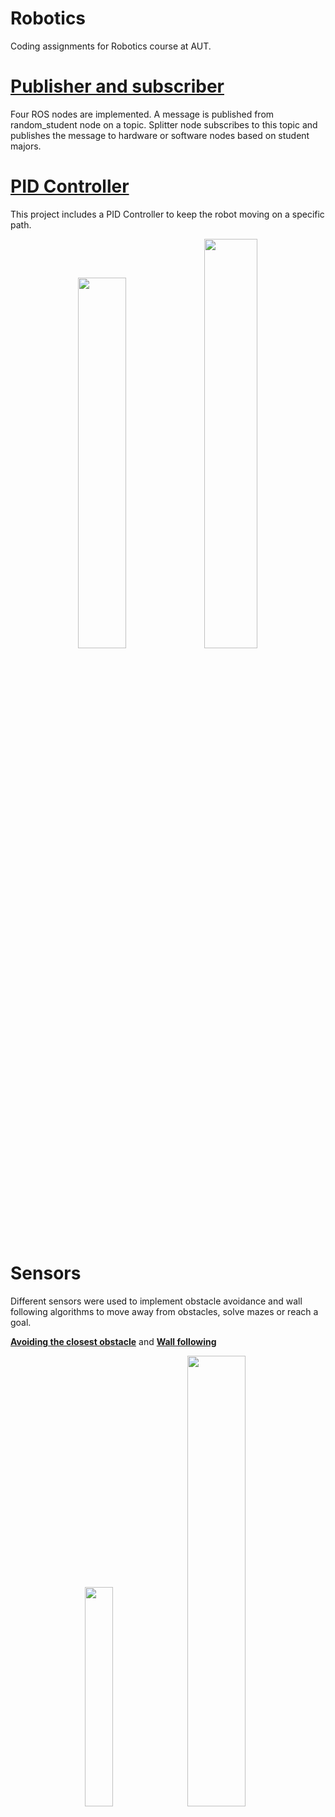 # Robotics

Coding assignments for Robotics course at AUT.

# [Publisher and subscriber](/HW1/catkin_ws/src/rand_stu)

Four ROS nodes are implemented. A message is published from random_student node on a topic. Splitter node subscribes to this topic and publishes the message to hardware or software nodes based on student majors.

# [PID Controller](/HW2/All_scenarios)

This project includes a PID Controller to keep the robot moving on a specific path.

<p align="center">
  <img src="https://user-images.githubusercontent.com/79719208/195675084-c10c9c3c-601d-45b6-8e87-d54662f60a39.png" width=39% height=39%>
  <img src="https://user-images.githubusercontent.com/79719208/195676665-e5cd7ec0-1aad-4467-a906-dbad8324a0ae.png" width=41% height=41%>
</p>

# Sensors
Different sensors were used to implement obstacle avoidance and wall following algorithms to move away from obstacles, solve mazes or reach a goal.

**[Avoiding the closest obstacle](/HW3/sen_one/sen_one/src)** and **[Wall following](/HW3/ros_tutorial/src)**
<p align="center">
  <img src="https://user-images.githubusercontent.com/79719208/195691001-40b4a9ce-1f13-4eb5-89b1-e5895eb91703.jpg" width=30% height=30%>
  <img src="https://user-images.githubusercontent.com/79719208/195691401-c4ba5b05-5595-473e-ad24-6fd0740b08c6.png" width=43% height=43%>
</p>

